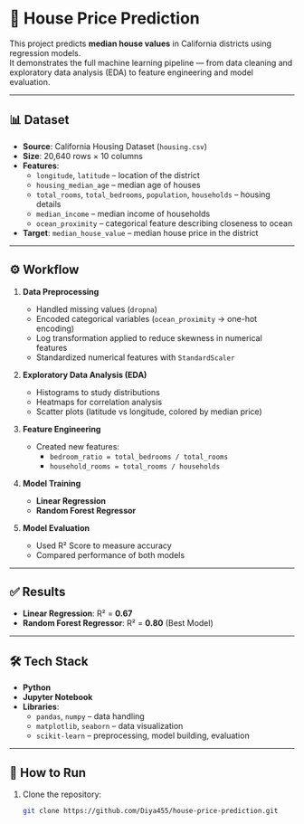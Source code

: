 # 🏡 House Price Prediction

This project predicts **median house values** in California districts using regression models.  
It demonstrates the full machine learning pipeline — from data cleaning and exploratory data analysis (EDA) to feature engineering and model evaluation.  

---

## 📊 Dataset
- **Source**: California Housing Dataset (`housing.csv`)  
- **Size**: 20,640 rows × 10 columns  
- **Features**:
  - `longitude`, `latitude` – location of the district
  - `housing_median_age` – median age of houses
  - `total_rooms`, `total_bedrooms`, `population`, `households` – housing details
  - `median_income` – median income of households
  - `ocean_proximity` – categorical feature describing closeness to ocean
- **Target**: `median_house_value` – median house price in the district

---

## ⚙️ Workflow
1. **Data Preprocessing**
   - Handled missing values (`dropna`)
   - Encoded categorical variables (`ocean_proximity` → one-hot encoding)
   - Log transformation applied to reduce skewness in numerical features
   - Standardized numerical features with `StandardScaler`

2. **Exploratory Data Analysis (EDA)**
   - Histograms to study distributions  
   - Heatmaps for correlation analysis  
   - Scatter plots (latitude vs longitude, colored by median price)

3. **Feature Engineering**
   - Created new features:
     - `bedroom_ratio = total_bedrooms / total_rooms`
     - `household_rooms = total_rooms / households`

4. **Model Training**
   - **Linear Regression**
   - **Random Forest Regressor**

5. **Model Evaluation**
   - Used R² Score to measure accuracy
   - Compared performance of both models

---

## ✅ Results
- **Linear Regression**: R² = **0.67**  
- **Random Forest Regressor**: R² = **0.80** (Best Model)  

---

## 🛠️ Tech Stack
- **Python**
- **Jupyter Notebook**
- **Libraries**:
  - `pandas`, `numpy` – data handling
  - `matplotlib`, `seaborn` – data visualization
  - `scikit-learn` – preprocessing, model building, evaluation

---

## 🚀 How to Run
1. Clone the repository:
   ```bash
   git clone https://github.com/Diya455/house-price-prediction.git
